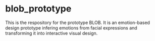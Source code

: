 # blob_prototype
This is the respository for the prototype BLOB. It is an emotion-based design prototype infering emotions from facial expressions and transforming it into interactive visual design.

